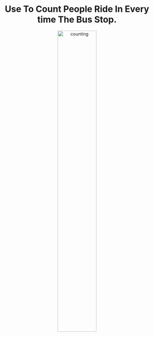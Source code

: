 
<div style="text-align:center;">
    <h1>Use To Count People Ride In Every time The Bus Stop.</h1>
    <img src="https://github.com/ferryboycode/people-entered-counter/assets/149082817/febdc0ef-5e3f-4649-931b-a55d5b8004d9" alt="counting" width="50%" height="50%">
</div>

